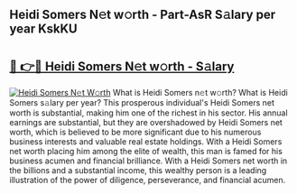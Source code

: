 ## Heidi Somers N𝚎t w𝚘rth - Part-AsR S𝚊lary per year KskKU

# <h2><a href="http://gc26igy.nevu.top/?p=Heidi+Somers">🔗 👉🔴 Heidi Somers N𝚎t w𝚘rth - S𝚊lary</a></h2>

[![Heidi Somers N𝚎t W𝚘rth](https://i.imgur.com/Oavwk0R.jpeg)](http://gc26igy.nevu.top/?p=Heidi+Somers)
What is Heidi Somers n𝚎t w𝚘rth? What is Heidi Somers s𝚊lary per year?
This prosperous individual's Heidi Somers net worth is substantial, making him one of the richest in his sector. His annual earnings are substantial, but they are overshadowed by Heidi Somers net worth, which is believed to be more significant due to his numerous business interests and valuable real estate holdings. With a Heidi Somers net worth placing him among the elite of wealth, this man is famed for his business acumen and financial brilliance. With a Heidi Somers net worth in the billions and a substantial income, this wealthy person is a leading illustration of the power of diligence, perseverance, and financial acumen.
